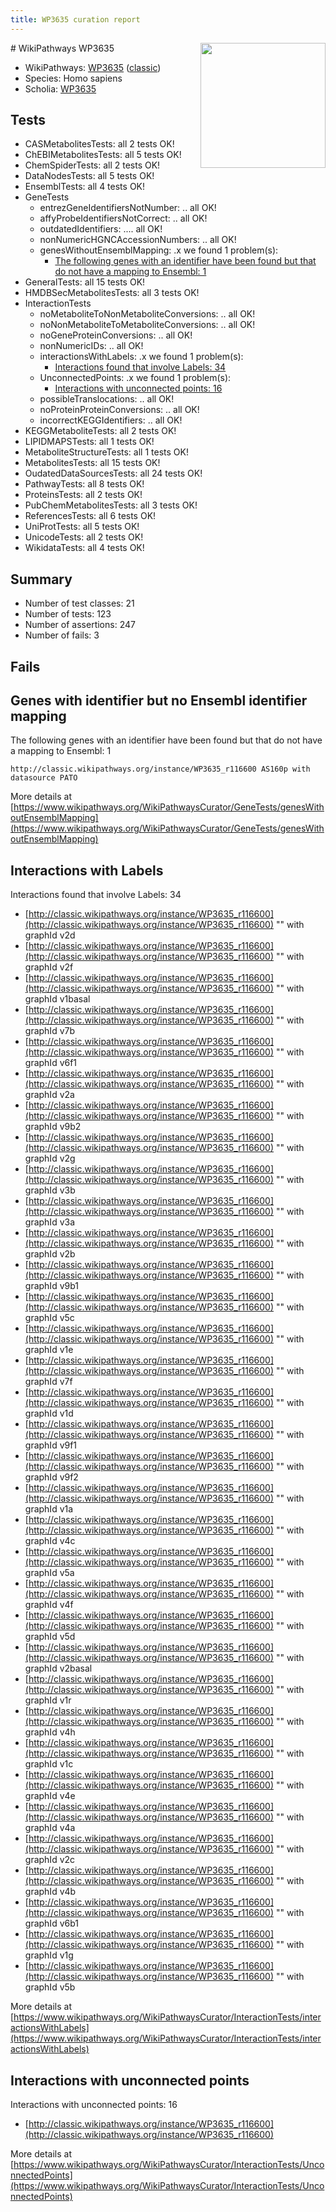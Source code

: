 ```yaml
---
title: WP3635 curation report
---
```


<img style="float: right; width: 200px" src="https://upload.wikimedia.org/wikipedia/commons/thumb/8/83/Wplogo_with_text_500.png/640px-Wplogo_with_text_500.png" />
# WikiPathways WP3635

* WikiPathways: [WP3635](https://wikipathways.org/pathways/WP3635) ([classic](https://classic.wikipathways.org/instance/WP3635))
* Species: Homo sapiens
* Scholia: [WP3635](https://scholia.toolforge.org/wikipathways/WP3635)
## Tests
* CASMetabolitesTests: all 2 tests OK!
* ChEBIMetabolitesTests: all 5 tests OK!
* ChemSpiderTests: all 2 tests OK!
* DataNodesTests: all 5 tests OK!
* EnsemblTests: all 4 tests OK!
* GeneTests
    * entrezGeneIdentifiersNotNumber: .. all OK!
    * affyProbeIdentifiersNotCorrect: .. all OK!
    * outdatedIdentifiers: .... all OK!
    * nonNumericHGNCAccessionNumbers: .. all OK!
    * genesWithoutEnsemblMapping: .x we found 1 problem(s):
        * [The following genes with an identifier have been found but that do not have a mapping to Ensembl: 1](#40286d83)
* GeneralTests: all 15 tests OK!
* HMDBSecMetabolitesTests: all 3 tests OK!
* InteractionTests
    * noMetaboliteToNonMetaboliteConversions: .. all OK!
    * noNonMetaboliteToMetaboliteConversions: .. all OK!
    * noGeneProteinConversions: .. all OK!
    * nonNumericIDs: .. all OK!
    * interactionsWithLabels: .x we found 1 problem(s):
        * [Interactions found that involve Labels: 34](#fe97a8fa)
    * UnconnectedPoints: .x we found 1 problem(s):
        * [Interactions with unconnected points: 16](#7f1d407d)
    * possibleTranslocations: .. all OK!
    * noProteinProteinConversions: .. all OK!
    * incorrectKEGGIdentifiers: .. all OK!
* KEGGMetaboliteTests: all 2 tests OK!
* LIPIDMAPSTests: all 1 tests OK!
* MetaboliteStructureTests: all 1 tests OK!
* MetabolitesTests: all 15 tests OK!
* OudatedDataSourcesTests: all 24 tests OK!
* PathwayTests: all 8 tests OK!
* ProteinsTests: all 2 tests OK!
* PubChemMetabolitesTests: all 3 tests OK!
* ReferencesTests: all 6 tests OK!
* UniProtTests: all 5 tests OK!
* UnicodeTests: all 2 tests OK!
* WikidataTests: all 4 tests OK!


## Summary

* Number of test classes: 21
* Number of tests: 123
* Number of assertions: 247
* Number of fails: 3

## Fails

<a name="40286d83" />

## Genes with identifier but no Ensembl identifier mapping

The following genes with an identifier have been found but that do not have a mapping to Ensembl: 1
```
http://classic.wikipathways.org/instance/WP3635_r116600 AS160p with datasource PATO
```

More details at [https://www.wikipathways.org/WikiPathwaysCurator/GeneTests/genesWithoutEnsemblMapping](https://www.wikipathways.org/WikiPathwaysCurator/GeneTests/genesWithoutEnsemblMapping)

<a name="fe97a8fa" />

## Interactions with Labels

Interactions found that involve Labels: 34

* [http://classic.wikipathways.org/instance/WP3635_r116600](http://classic.wikipathways.org/instance/WP3635_r116600) "" with graphId v2d
* [http://classic.wikipathways.org/instance/WP3635_r116600](http://classic.wikipathways.org/instance/WP3635_r116600) "" with graphId v2f
* [http://classic.wikipathways.org/instance/WP3635_r116600](http://classic.wikipathways.org/instance/WP3635_r116600) "" with graphId v1basal
* [http://classic.wikipathways.org/instance/WP3635_r116600](http://classic.wikipathways.org/instance/WP3635_r116600) "" with graphId v7b
* [http://classic.wikipathways.org/instance/WP3635_r116600](http://classic.wikipathways.org/instance/WP3635_r116600) "" with graphId v6f1
* [http://classic.wikipathways.org/instance/WP3635_r116600](http://classic.wikipathways.org/instance/WP3635_r116600) "" with graphId v2a
* [http://classic.wikipathways.org/instance/WP3635_r116600](http://classic.wikipathways.org/instance/WP3635_r116600) "" with graphId v9b2
* [http://classic.wikipathways.org/instance/WP3635_r116600](http://classic.wikipathways.org/instance/WP3635_r116600) "" with graphId v2g
* [http://classic.wikipathways.org/instance/WP3635_r116600](http://classic.wikipathways.org/instance/WP3635_r116600) "" with graphId v3b
* [http://classic.wikipathways.org/instance/WP3635_r116600](http://classic.wikipathways.org/instance/WP3635_r116600) "" with graphId v3a
* [http://classic.wikipathways.org/instance/WP3635_r116600](http://classic.wikipathways.org/instance/WP3635_r116600) "" with graphId v2b
* [http://classic.wikipathways.org/instance/WP3635_r116600](http://classic.wikipathways.org/instance/WP3635_r116600) "" with graphId v9b1
* [http://classic.wikipathways.org/instance/WP3635_r116600](http://classic.wikipathways.org/instance/WP3635_r116600) "" with graphId v5c
* [http://classic.wikipathways.org/instance/WP3635_r116600](http://classic.wikipathways.org/instance/WP3635_r116600) "" with graphId v1e
* [http://classic.wikipathways.org/instance/WP3635_r116600](http://classic.wikipathways.org/instance/WP3635_r116600) "" with graphId v7f
* [http://classic.wikipathways.org/instance/WP3635_r116600](http://classic.wikipathways.org/instance/WP3635_r116600) "" with graphId v1d
* [http://classic.wikipathways.org/instance/WP3635_r116600](http://classic.wikipathways.org/instance/WP3635_r116600) "" with graphId v9f1
* [http://classic.wikipathways.org/instance/WP3635_r116600](http://classic.wikipathways.org/instance/WP3635_r116600) "" with graphId v9f2
* [http://classic.wikipathways.org/instance/WP3635_r116600](http://classic.wikipathways.org/instance/WP3635_r116600) "" with graphId v1a
* [http://classic.wikipathways.org/instance/WP3635_r116600](http://classic.wikipathways.org/instance/WP3635_r116600) "" with graphId v4c
* [http://classic.wikipathways.org/instance/WP3635_r116600](http://classic.wikipathways.org/instance/WP3635_r116600) "" with graphId v5a
* [http://classic.wikipathways.org/instance/WP3635_r116600](http://classic.wikipathways.org/instance/WP3635_r116600) "" with graphId v4f
* [http://classic.wikipathways.org/instance/WP3635_r116600](http://classic.wikipathways.org/instance/WP3635_r116600) "" with graphId v5d
* [http://classic.wikipathways.org/instance/WP3635_r116600](http://classic.wikipathways.org/instance/WP3635_r116600) "" with graphId v2basal
* [http://classic.wikipathways.org/instance/WP3635_r116600](http://classic.wikipathways.org/instance/WP3635_r116600) "" with graphId v1r
* [http://classic.wikipathways.org/instance/WP3635_r116600](http://classic.wikipathways.org/instance/WP3635_r116600) "" with graphId v4h
* [http://classic.wikipathways.org/instance/WP3635_r116600](http://classic.wikipathways.org/instance/WP3635_r116600) "" with graphId v1c
* [http://classic.wikipathways.org/instance/WP3635_r116600](http://classic.wikipathways.org/instance/WP3635_r116600) "" with graphId v4e
* [http://classic.wikipathways.org/instance/WP3635_r116600](http://classic.wikipathways.org/instance/WP3635_r116600) "" with graphId v4a
* [http://classic.wikipathways.org/instance/WP3635_r116600](http://classic.wikipathways.org/instance/WP3635_r116600) "" with graphId v2c
* [http://classic.wikipathways.org/instance/WP3635_r116600](http://classic.wikipathways.org/instance/WP3635_r116600) "" with graphId v4b
* [http://classic.wikipathways.org/instance/WP3635_r116600](http://classic.wikipathways.org/instance/WP3635_r116600) "" with graphId v6b1
* [http://classic.wikipathways.org/instance/WP3635_r116600](http://classic.wikipathways.org/instance/WP3635_r116600) "" with graphId v1g
* [http://classic.wikipathways.org/instance/WP3635_r116600](http://classic.wikipathways.org/instance/WP3635_r116600) "" with graphId v5b


More details at [https://www.wikipathways.org/WikiPathwaysCurator/InteractionTests/interactionsWithLabels](https://www.wikipathways.org/WikiPathwaysCurator/InteractionTests/interactionsWithLabels)

<a name="7f1d407d" />

## Interactions with unconnected points

Interactions with unconnected points: 16

* [http://classic.wikipathways.org/instance/WP3635_r116600](http://classic.wikipathways.org/instance/WP3635_r116600)


More details at [https://www.wikipathways.org/WikiPathwaysCurator/InteractionTests/UnconnectedPoints](https://www.wikipathways.org/WikiPathwaysCurator/InteractionTests/UnconnectedPoints)

